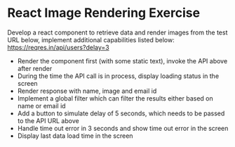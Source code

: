 # React Image Rendering Exercise

Develop a react component to retrieve data and render images from the test URL below, implement additional capabilities listed below:
https://reqres.in/api/users?delay=3
* Render the component first (with some static text), invoke the API above after render
* During the time the API call is in process, display loading status in the screen
* Render response with name, image and email id
* Implement a global filter which can filter the results either based on name or email id
* Add a button to simulate delay of 5 seconds, which needs to be passed to the API URL above
* Handle time out error in 3 seconds and show time out error in the screen
* Display last data load time in the screen

